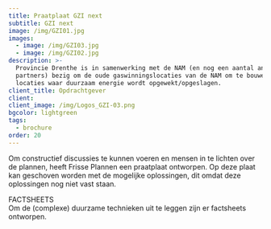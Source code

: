 ```yaml
---
title: Praatplaat GZI next
subtitle: GZI next
image: /img/GZI01.jpg
images:
  - image: /img/GZI03.jpg
  - image: /img/GZI02.jpg
description: >-
  Provincie Drenthe is in samenwerking met de NAM (en nog een aantal andere
  partners) bezig om de oude gaswinningslocaties van de NAM om te bouwen tot
  locaties waar duurzaam energie wordt opgewekt/opgeslagen.
client_title: Opdrachtgever
client:
client_image: /img/Logos_GZI-03.png
bgcolor: lightgreen
tags:
  - brochure
order: 20
---
```


Om constructief discussies te kunnen voeren en mensen in te lichten over de plannen, heeft Frisse Plannen een praatplaat ontworpen. Op deze plaat kan geschoven worden met de mogelijke oplossingen, dit omdat deze oplossingen nog niet vast staan. 

FACTSHEETS<br>Om de (complexe) duurzame technieken uit te leggen zijn er factsheets ontworpen.